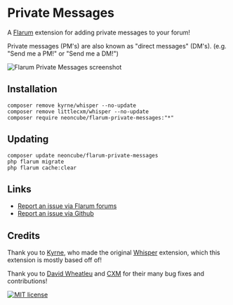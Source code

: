 # Private Messages

A [Flarum](http://flarum.org) extension for adding private messages to your forum!

Private messages (PM's) are also known as "direct messages" (DM's). (e.g. "Send me a PM!" or "Send me a DM!")

![Flarum Private Messages screenshot](https://raw.githubusercontent.com/neoncube2/flarum-private-messages/main/resources/screenshot.jpg)

## Installation

	composer remove kyrne/whisper --no-update
	composer remove littlecxm/whisper --no-update
    composer require neoncube/flarum-private-messages:"*"

## Updating

    composer update neoncube/flarum-private-messages
    php flarum migrate
    php flarum cache:clear

## Links

- [Report an issue via Flarum forums](https://discuss.flarum.org/d/35388-private-messages)
- [Report an issue via Github](https://github.com/neoncube2/flarum-private-messages/issues)

## Credits

Thank you to [Kyrne](https://redevs.org), who made the original [Whisper](https://flarum.org/index.php/extension/kyrne/whisper) extension, which this extension is mostly based off of!

Thank you to [David Wheatleu](https://davwheat.dev) and [CXM](https://littlecxm.me/) for their many bug fixes and contributions!

[![MIT license](https://img.shields.io/badge/license-MIT-blue.svg)](https://github.com/neoncube/flarum-private-messages/blob/master/LICENSE)